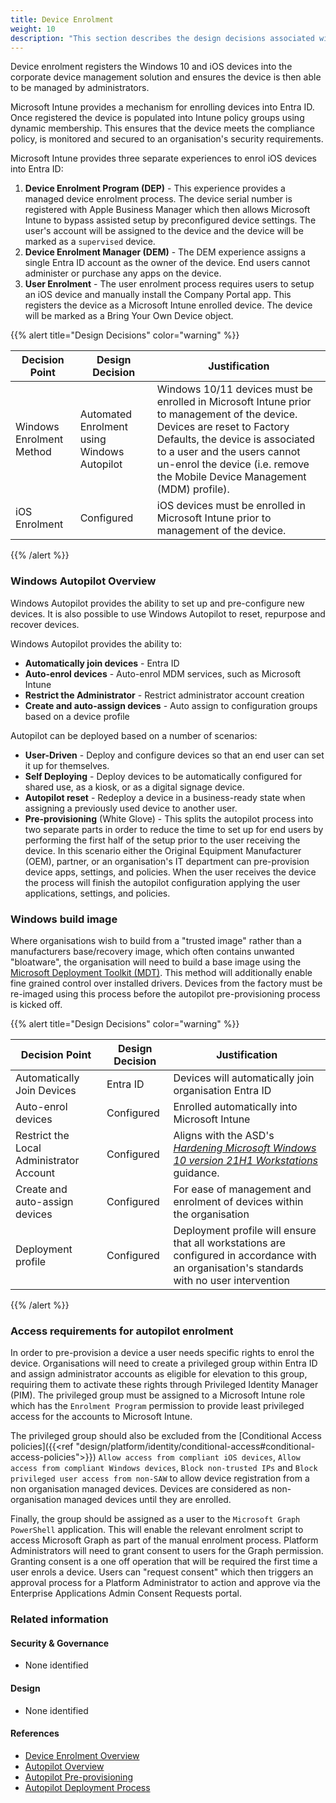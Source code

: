 ```yaml
---
title: Device Enrolment
weight: 10
description: "This section describes the design decisions associated with Device Enrolment for system(s) built using ASD's Blueprint for Secure Cloud."
---
```


Device enrolment registers the Windows 10 and iOS devices into the corporate device management solution and ensures the device is then able to be managed by administrators.

Microsoft Intune provides a mechanism for enrolling devices into Entra ID. Once registered the device is populated into Intune policy groups using dynamic membership. This ensures that the device meets the compliance policy, is monitored and secured to an organisation's security requirements.

Microsoft Intune provides three separate experiences to enrol iOS devices into Entra ID:

1. **Device Enrolment Program (DEP)** - This experience provides a managed device enrolment process. The device serial number is registered with Apple Business Manager which then allows Microsoft Intune to bypass assisted setup by preconfigured device settings. The user's account will be assigned to the device and the device will be marked as a `supervised` device.
2. **Device Enrolment Manager (DEM)** - The DEM experience assigns a single Entra ID account as the owner of the device. End users cannot administer or purchase any apps on the device.
3. **User Enrolment** - The user enrolment process requires users to setup an iOS device and manually install the Company Portal app. This registers the device as a Microsoft Intune enrolled device. The device will be marked as a Bring Your Own Device object.

{{% alert title="Design Decisions" color="warning" %}}

| Decision Point           | Design Decision                             | Justification                                                                                                                                                                                                                                                        |
| ------------------------ | ------------------------------------------- | -------------------------------------------------------------------------------------------------------------------------------------------------------------------------------------------------------------------------------------------------------------------- |
| Windows Enrolment Method | Automated Enrolment using Windows Autopilot | Windows 10/11 devices must be enrolled in Microsoft Intune prior to management of the device. Devices are reset to Factory Defaults, the device is associated to a user and the users cannot un-enrol the device (i.e. remove the Mobile Device Management (MDM) profile). |
| iOS Enrolment            | Configured                                  | iOS devices must be enrolled in Microsoft Intune prior to management of the device.                                                                                                                                                                                  |

{{% /alert %}}

### Windows Autopilot Overview

Windows Autopilot provides the ability to set up and pre-configure new devices. It is also possible to use Windows Autopilot to reset, repurpose and recover devices.

Windows Autopilot provides the ability to:

* **Automatically join devices** - Entra ID
* **Auto-enrol devices** - Auto-enrol MDM services, such as Microsoft Intune
* **Restrict the Administrator** - Restrict administrator account creation
* **Create and auto-assign devices** - Auto assign to configuration groups based on a device profile

Autopilot can be deployed based on a number of scenarios:

* **User-Driven** - Deploy and configure devices so that an end user can set it up for themselves.
* **Self Deploying** - Deploy devices to be automatically configured for shared use, as a kiosk, or as a digital signage device.
* **Autopilot reset** - Redeploy a device in a business-ready state when assigning a previously used device to another user.
* **Pre-provisioning** (White Glove) - This splits the autopilot process into two separate parts in order to reduce the time to set up for end users by performing the first half of the setup prior to the user receiving the device. In this scenario either the Original Equipment Manufacturer (OEM), partner, or an organisation's IT department can pre-provision device apps, settings, and policies. When the user receives the device the process will finish the autopilot configuration applying the user applications, settings, and policies.

### Windows build image

Where organisations wish to build from a "trusted image" rather than a manufacturers base/recovery image, which often contains unwanted "bloatware", the organisation will need to build a base image using the [Microsoft Deployment Toolkit (MDT)](https://learn.microsoft.com/windows/deployment/deploy-windows-mdt/get-started-with-the-microsoft-deployment-toolkit). This method will additionally enable fine grained control over installed drivers. Devices from the factory must be re-imaged using this process before the autopilot pre-provisioning process is kicked off.

{{% alert title="Design Decisions" color="warning" %}}

| Decision Point                           | Design Decision | Justification                                                                                                                                                                                                                                                                                          |
| ---------------------------------------- | --------------- | ------------------------------------------------------------------------------------------------------------------------------------------------------------------------------------------------------------------------------------------------------------------------------------------------------ |
| Automatically Join Devices               | Entra ID        | Devices will automatically join organisation Entra ID                                                                                                                                                                                                                                                  |
| Auto-enrol devices                       | Configured      | Enrolled automatically into Microsoft Intune                                                                                                                                                                                                                                                           |
| Restrict the Local Administrator Account | Configured      | Aligns with the ASD's [*Hardening Microsoft Windows 10 version 21H1 Workstations*](https://www.cyber.gov.au/resources-business-and-government/maintaining-devices-and-systems/system-hardening-and-administration/system-hardening/hardening-microsoft-windows-10-version-21h1-workstations) guidance. |
| Create and auto-assign devices           | Configured      | For ease of management and enrolment of devices within the organisation                                                                                                                                                                                                                               |
| Deployment profile                       | Configured      | Deployment profile will ensure that all workstations are configured in accordance with an organisation's standards with no user intervention                                                                                                                                                            |

{{% /alert %}}

### Access requirements for autopilot enrolment

In order to pre-provision a device a user needs specific rights to enrol the device. Organisations will need to create a privileged group within Entra ID and assign administrator accounts as eligible for elevation to this group, requiring them to activate these rights through Privileged Identity Manager (PIM). The privileged group must be assigned to a Microsoft Intune role which has the `Enrolment Program` permission to provide least privileged access for the accounts to Microsoft Intune.

The privileged group should also be excluded from the [Conditional Access policies]({{<ref "design/platform/identity/conditional-access#conditional-access-policies">}}) `Allow access from compliant iOS devices`, `Allow access from compliant Windows devices`, `Block non-trusted IPs` and `Block privileged user access from non-SAW` to allow device registration from a non organisation managed devices. Devices are considered as non-organisation managed devices until they are enrolled.

Finally, the group should be assigned as a user to the `Microsoft Graph PowerShell` application. This will enable the relevant enrolment script to access Microsoft Graph as part of the manual enrolment process. Platform Administrators will need to grant consent to users for the Graph permission. Granting consent is a one off operation that will be required the first time a user enrols a device. Users can "request consent" which then triggers an approval process for a Platform Administrator to action and approve via the Enterprise Applications Admin Consent Requests portal.

### Related information

#### Security & Governance

* None identified

#### Design

* None identified

#### References

* [Device Enrolment Overview](https://docs.microsoft.com/mem/intune/enrollment/device-enrollment)
* [Autopilot Overview](https://docs.microsoft.com/mem/autopilot/windows-autopilot)
* [Autopilot Pre-provisioning](https://docs.microsoft.com/mem/autopilot/pre-provision)
* [Autopilot Deployment Process](https://docs.microsoft.com/mem/autopilot/deployment-process)
